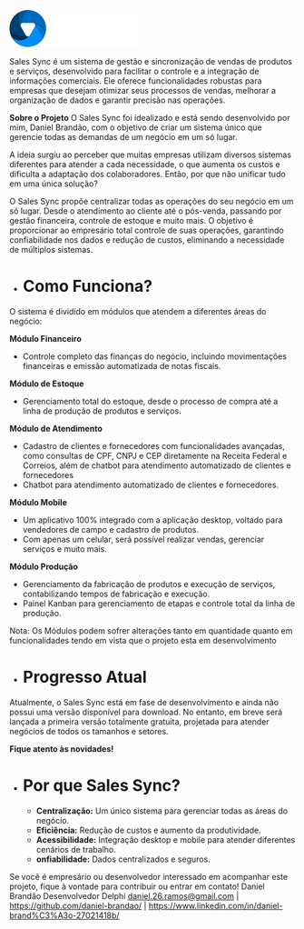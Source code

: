 ![Logo do Sales Sync](./logo.png)

Sales Sync é um sistema de gestão e sincronização de vendas de produtos e serviços, desenvolvido para facilitar o controle e a integração de informações comerciais. Ele oferece funcionalidades robustas para empresas que desejam otimizar seus processos de vendas, melhorar a organização de dados e garantir precisão nas operações.

**Sobre o Projeto**
O Sales Sync foi idealizado e está sendo desenvolvido por mim, Daniel Brandão, com o objetivo de criar um sistema único que gerencie todas as demandas de um negócio em um só lugar.

A ideia surgiu ao perceber que muitas empresas utilizam diversos sistemas diferentes para atender a cada necessidade, o que aumenta os custos e dificulta a adaptação dos colaboradores. Então, por que não unificar tudo em uma única solução?

O Sales Sync propõe centralizar todas as operações do seu negócio em um só lugar. Desde o atendimento ao cliente até o pós-venda, passando por gestão financeira, controle de estoque e muito mais. O objetivo é proporcionar ao empresário total controle de suas operações, garantindo confiabilidade nos dados e redução de custos, eliminando a necessidade de múltiplos sistemas.


- # **Como Funciona?**
O sistema é dividido em módulos que atendem a diferentes áreas do negócio:

**Módulo Financeiro**
 - Controle completo das finanças do negócio, incluindo movimentações financeiras e emissão automatizada de notas fiscais.

**Módulo de Estoque**
- Gerenciamento total do estoque, desde o processo de compra até a linha de produção de produtos e serviços.
  
**Módulo de Atendimento**
- Cadastro de clientes e fornecedores com funcionalidades avançadas, como consultas de CPF, CNPJ e CEP diretamente na Receita Federal e Correios, além de chatbot para atendimento automatizado de clientes e fornecedores
- Chatbot para atendimento automatizado de clientes e fornecedores.
  
**Módulo Mobile**
- Um aplicativo 100% integrado com a aplicação desktop, voltado para vendedores de campo e cadastro de produtos.
- Com apenas um celular, será possível realizar vendas, gerenciar serviços e muito mais.
  
**Módulo Produção**
- Gerenciamento da fabricação de produtos e execução de serviços, contabilizando tempos de fabricação e execução.
- Painel Kanban para gerenciamento de etapas e controle total da linha de produção.

Nota: Os Módulos podem sofrer alterações tanto em quantidade quanto em funcionalidades tendo em vista que o projeto esta em desenvolvimento

- # **Progresso Atual**
Atualmente, o Sales Sync está em fase de desenvolvimento e ainda não possui uma versão disponível para download. No entanto, em breve será lançada a primeira versão totalmente gratuita, projetada para atender negócios de todos os tamanhos e setores.

**Fique atento às novidades!**

- # **Por que Sales Sync?**
  - **Centralização:** Um único sistema para gerenciar todas as áreas do negócio.
  - **Eficiência:** Redução de custos e aumento da produtividade.
  - **Acessibilidade:** Integração desktop e mobile para atender diferentes cenários de trabalho.
  - **onfiabilidade:** Dados centralizados e seguros.

Se você é empresário ou desenvolvedor interessado em acompanhar este projeto, fique à vontade para contribuir ou entrar em contato!
Daniel Brandão
Desenvolvedor Delphi
daniel.26.ramos@gmail.com | https://github.com/daniel-brandao/ | https://www.linkedin.com/in/daniel-brand%C3%A3o-27021418b/







